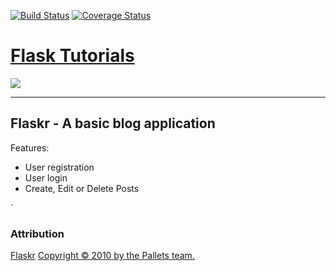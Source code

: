 [![Build Status](https://travis-ci.org/artorious/flask_dojo.svg?branch=test-coverage)](https://travis-ci.org/artorious/flask_dojo)
[![Coverage Status](https://coveralls.io/repos/github/artorious/flask_dojo/badge.svg)](https://coveralls.io/github/artorious/flask_dojo)

# [Flask Tutorials](http://flask.pocoo.org/docs/1.0/)

![](http://flask.pocoo.org/docs/1.0/_images/logo-full.png)
<hr>

## Flaskr - A basic blog application
Features:
* User registration
* User login
* Create, Edit or Delete Posts

`
### Attribution
[Flaskr](http://flask.pocoo.org/docs/1.0/tutorial/#tutorial)
[Copyright &copy; 2010 by the Pallets
team.](http://flask.pocoo.org/docs/1.0/license/)

